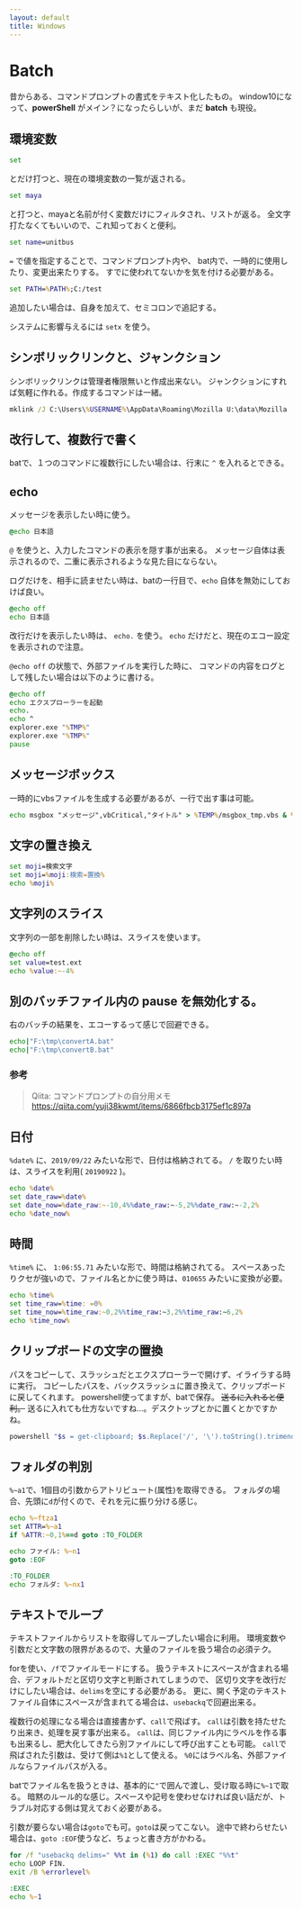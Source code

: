 ```yaml
---
layout: default
title: Windows
---
```


# Batch

昔からある、コマンドプロンプトの書式をテキスト化したもの。
window10になって、**powerShell** がメイン？になったらしいが、まだ **batch** も現役。

## 環境変数

```bat
set
```

とだけ打つと、現在の環境変数の一覧が返される。

```bat
set maya
```

と打つと、mayaと名前が付く変数だけにフィルタされ、リストが返る。
全文字打たなくてもいいので、これ知っておくと便利。

```bat
set name=unitbus
```

`=` で値を指定することで、コマンドプロンプト内や、
bat内で、一時的に使用したり、変更出来たりする。
すでに使われてないかを気を付ける必要がある。

```bat
set PATH=%PATH%;C:/test
```

追加したい場合は、自身を加えて、セミコロンで追記する。

システムに影響与えるには `setx` を使う。

## シンボリックリンクと、ジャンクション

シンボリックリンクは管理者権限無いと作成出来ない。
ジャンクションにすれば気軽に作れる。作成するコマンドは一緒。

```bat
mklink /J C:\Users\%USERNAME%\AppData\Roaming\Mozilla U:\data\Mozilla
```

## 改行して、複数行で書く

batで、１つのコマンドに複数行にしたい場合は、行末に `^` を入れるとできる。

## echo

メッセージを表示したい時に使う。

```bat
@echo 日本語
```

`@` を使うと、入力したコマンドの表示を隠す事が出来る。
メッセージ自体は表示されるので、二重に表示されるような見た目にならない。

ログだけを、相手に読ませたい時は、batの一行目で、`echo` 自体を無効にしておけば良い。

```bat
@echo off
echo 日本語
```

改行だけを表示したい時は、 `echo.` を使う。
`echo` だけだと、現在のエコー設定を表示されので注意。

`@echo off` の状態で、外部ファイルを実行した時に、
コマンドの内容をログとして残したい場合は以下のように書ける。

```bat
@echo off
echo エクスプローラーを起動
echo.
echo ^
explorer.exe "%TMP%"
explorer.exe "%TMP%"
pause
```

## メッセージボックス

一時的にvbsファイルを生成する必要があるが、一行で出す事は可能。

```bat
echo msgbox "メッセージ",vbCritical,"タイトル" > %TEMP%/msgbox_tmp.vbs & %TEMP%/msgbox_tmp.vbs
```

## 文字の置き換え

```bat
set moji=検索文字
set moji=%moji:検索=置換%
echo %moji%
```

## 文字列のスライス

文字列の一部を削除したい時は、スライスを使います。

```bat
@echo off
set value=test.ext
echo %value:~-4%
```

## 別のバッチファイル内の pause を無効化する。

右のバッチの結果を、エコーするって感じで回避できる。

```bat
echo|"F:\tmp\convertA.bat"
echo|"F:\tmp\convertB.bat"
```

### 参考

> Qiita: コマンドプロンプトの自分用メモ
https://qiita.com/yuji38kwmt/items/6866fbcb3175ef1c897a

## 日付

`%date%` に、`2019/09/22` みたいな形で、日付は格納されてる。
`/` を取りたい時は、スライスを利用( `20190922` )。

```bat
echo %date%
set date_raw=%date%
set date_now=%date_raw:~-10,4%%date_raw:~-5,2%%date_raw:~-2,2%
echo %date_now%
```

## 時間

`%time%` に、 `1:06:55.71` みたいな形で、時間は格納されてる。
スペースあったりクセが強いので、ファイル名とかに使う時は、`010655` みたいに変換が必要。

```bat
echo %time%
set time_raw=%time: =0%
set time_now=%time_raw:~0,2%%time_raw:~3,2%%time_raw:~6,2%
echo %time_now%
```

## クリップボードの文字の置換

パスをコピーして、スラッシュだとエクスプローラーで開けず、イライラする時に実行。
コピーしたパスを、バックスラッシュに置き換えて、クリップボードに戻してくれます。
powershell使ってますが、batで保存。 ~~送るに入れると便利。~~
送るに入れても仕方ないですね…。デスクトップとかに置くとかですかね。

```powershell
powershell "$s = get-clipboard; $s.Replace('/', '\').toString().trimend([environment]::newline) + [convert]::tochar(0) | clip"
```

## フォルダの判別

`%~a1`で、1個目の引数からアトリビュート(属性)を取得できる。
フォルダの場合、先頭に`d`が付くので、それを元に振り分ける感じ。

```bat
echo %~ftza1
set ATTR=%~a1
if %ATTR:~0,1%==d goto :TO_FOLDER

echo ファイル: %~n1
goto :EOF

:TO_FOLDER
echo フォルダ: %~nx1
```

## テキストでループ

テキストファイルからリストを取得してループしたい場合に利用。
環境変数や引数だと文字数の限界があるので、大量のファイルを扱う場合の必須テク。

forを使い、`/f`でファイルモードにする。
扱うテキストにスペースが含まれる場合、デフォルトだと区切り文字と判断されてしまうので、
区切り文字を改行だけにしたい場合は、`delims`を空にする必要がある。
更に、開く予定のテキストファイル自体にスペースが含まれてる場合は、`usebackq`で回避出来る。

複数行の処理になる場合は直接書かず、`call`で飛ばす。
`call`は引数を持たせたり出来き、処理を戻す事が出来る。
`call`は、同じファイル内にラベルを作る事も出来るし、肥大化してきたら別ファイルにして呼び出すことも可能。
`call`で飛ばされた引数は、受けて側は`%1`として使える。
`%0`にはラベル名、外部ファイルならファイルパスが入る。

batでファイル名を扱うときは、基本的に`"`で囲んで渡し、受け取る時に`%~1`で取る。
暗黙のルール的な感じ。スペースや記号を使わせなければ良い話だが、トラブル対応する側は覚えておく必要がある。

引数が要らない場合は`goto`でも可。`goto`は戻ってこない。
途中で終わらせたい場合は、`goto :EOF`使うなど、ちょっと書き方がかわる。

```bat
for /f "usebackq delims=" %%t in (%1) do call :EXEC "%%t"
echo LOOP FIN.
exit /B %errorlevel%

:EXEC
echo %~1
```
